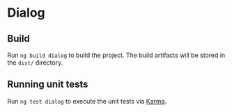 # Dialog
## Build

Run `ng build dialog` to build the project. The build artifacts will be stored in the `dist/` directory.

## Running unit tests

Run `ng test dialog` to execute the unit tests via [Karma](https://karma-runner.github.io).

